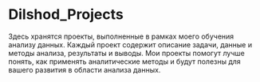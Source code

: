 # Dilshod_Projects
Здесь хранятся проекты, выполненные в рамках моего обучения анализу данных. Каждый проект содержит описание задачи, данные и методы анализа, результаты и выводы. Мои проекты помогут лучше понять, как применять аналитические методы и будут полезны для вашего развития в области анализа данных.
